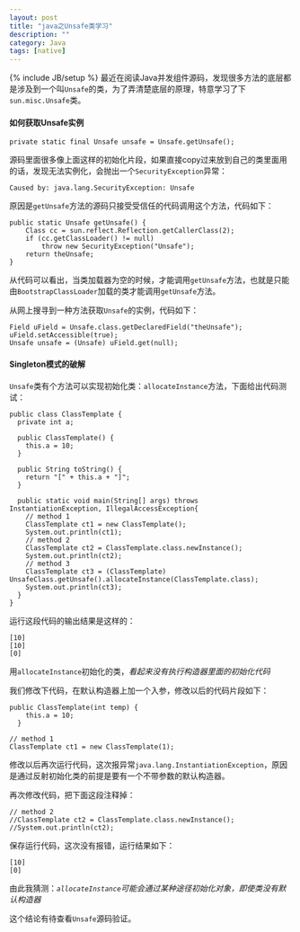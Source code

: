 ```yaml
---
layout: post
title: "java之Unsafe类学习"
description: ""
category: Java
tags: [native]
---
```

{% include JB/setup %}
最近在阅读Java并发组件源码，发现很多方法的底层都是涉及到一个叫`Unsafe`的类，为了弄清楚底层的原理，特意学习了下`sun.misc.Unsafe`类。

#### 如何获取Unsafe实例

    private static final Unsafe unsafe = Unsafe.getUnsafe();
    
源码里面很多像上面这样的初始化片段，如果直接copy过来放到自己的类里面用的话，发现无法实例化，会抛出一个`SecurityException`异常：

    Caused by: java.lang.SecurityException: Unsafe
    
原因是`getUnsafe`方法的源码只接受受信任的代码调用这个方法，代码如下：

    public static Unsafe getUnsafe() {
        Class cc = sun.reflect.Reflection.getCallerClass(2);
        if (cc.getClassLoader() != null)
            throw new SecurityException("Unsafe");
        return theUnsafe;
    }

从代码可以看出，当类加载器为空的时候，才能调用`getUnsafe`方法，也就是只能由`BootstrapClassLoader`加载的类才能调用`getUnsafe`方法。

从网上搜寻到一种方法获取`Unsafe`的实例，代码如下：

    Field uField = Unsafe.class.getDeclaredField("theUnsafe");
    uField.setAccessible(true);
    Unsafe unsafe = (Unsafe) uField.get(null);

#### Singleton模式的破解

`Unsafe`类有个方法可以实现初始化类：`allocateInstance`方法，下面给出代码测试：

    public class ClassTemplate {
      private int a;

      public ClassTemplate() {
        this.a = 10;
      }

      public String toString() {
        return "[" + this.a + "]";
      }
      
      public static void main(String[] args) throws InstantiationException, IllegalAccessException{
        // method 1
        ClassTemplate ct1 = new ClassTemplate();
        System.out.println(ct1);
        // method 2
        ClassTemplate ct2 = ClassTemplate.class.newInstance();
        System.out.println(ct2);
        // method 3
        ClassTemplate ct3 = (ClassTemplate) UnsafeClass.getUnsafe().allocateInstance(ClassTemplate.class);
        System.out.println(ct3);
      }
    }

运行这段代码的输出结果是这样的：

    [10]
    [10]
    [0]

用`allocateInstance`初始化的类，*看起来没有执行构造器里面的初始化代码*

我们修改下代码，在默认构造器上加一个入参，修改以后的代码片段如下：

    public ClassTemplate(int temp) {
        this.a = 10;
      }
    
    // method 1
    ClassTemplate ct1 = new ClassTemplate(1);
     
修改以后再次运行代码，这次报异常`java.lang.InstantiationException`，原因是通过反射初始化类的前提是要有一个不带参数的默认构造器。

再次修改代码，把下面这段注释掉：

    // method 2
    //ClassTemplate ct2 = ClassTemplate.class.newInstance();
    //System.out.println(ct2);
    
保存运行代码，这次没有报错，运行结果如下：

    [10]
    [0]
    
由此我猜测：*`allocateInstance`可能会通过某种途径初始化对象，即使类没有默认构造器*

这个结论有待查看`Unsafe`源码验证。
